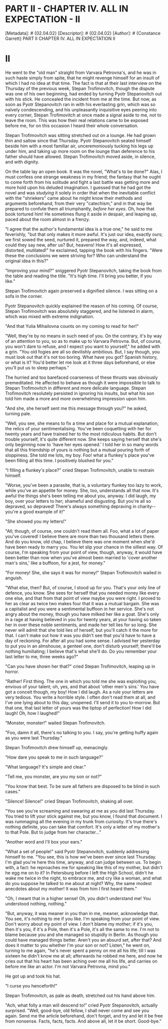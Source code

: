 # PART II - CHAPTER IV. ALL IN EXPECTATION - II
[Metadata]: # {02.04.02}
[Descriptor]: # {02.04.02}
[Author]: # {Constance Garrett}
PART II
CHAPTER IV. ALL IN EXPECTATION
II
# II
He went to the "old man" straight from Varvara Petrovna's, and he was in such
haste simply from spite, that he might revenge himself for an insult of which I
had no idea at that time. The fact is that at their last interview on the
Thursday of the previous week, Stepan Trofimovitch, though the dispute was one
of his own beginning, had ended by turning Pyotr Stepanovitch out with his
stick. He concealed the incident from me at the time. But now, as soon as Pyotr
Stepanovitch ran in with his everlasting grin, which was so naïvely
condescending, and his unpleasantly inquisitive eyes peering into every corner,
Stepan Trofimovitch at once made a signal aside to me, not to leave the room.
This was how their real relations came to be exposed before me, for on this
occasion I heard their whole conversation.

Stepan Trofimovitch was sitting stretched out on a lounge. He had grown thin
and sallow since that Thursday. Pyotr Stepanovitch seated himself beside him
with a most familiar air, unceremoniously tucking his legs up under him, and
taking up more room on the lounge than deference to his father should have
allowed. Stepan Trofimovitch moved aside, in silence, and with dignity.

On the table lay an open book. It was the novel, "What's to be done?" Alas, I
must confess one strange weakness in my friend; the fantasy that he ought to
come forth from his solitude and fight a last battle was getting more and more
hold upon his deluded imagination. I guessed that he had got the novel and was
_studying_ it solely in order that when the inevitable conflict with the
"shriekers" came about he might know their methods and arguments beforehand,
from their very "catechism," and in that way be prepared to confute them all
triumphantly, _before her eyes._ Oh, how that book tortured him! He sometimes
flung it aside in despair, and leaping up, paced about the room almost in a
frenzy.

"I agree that the author's fundamental idea is a true one," he said to me
feverishly, "but that only makes it more awful. It's just our idea, exactly
ours; we first sowed the seed, nurtured it, prepared the way, and, indeed, what
could they say new, after us? But, heavens! How it's all expressed, distorted,
mutilated!" he exclaimed, tapping the book with his fingers. "Were these the
conclusions we were striving for? Who can understand the original idea in
this?"

"Improving your mind?" sniggered Pyotr Stepanovitch, taking the book from the
table and reading the title. "It's high time. I'll bring you better, if you
like."

Stepan Trofimovitch again preserved a dignified silence. I was sitting on a
sofa in the corner.

Pyotr Stepanovitch quickly explained the reason of his coming. Of course,
Stepan Trofimovitch was absolutely staggered, and he listened in alarm, which
was mixed with extreme indignation.

"And that Yulia Mihailovna counts on my coming to read for her!"

"Well, they're by no means in such need of you. On the contrary, it's by way of
an attention to you, so as to make up to Varvara Petrovna. But, of course, you
won't dare to refuse, and I expect you want to yourself," he added with a grin.
"You old fogies are all so devilishly ambitious. But, I say though, you must
look out that it's not too boring. What have you got? Spanish history, or what
is it? You'd better let me look at it three days beforehand, or else you'll put
us to sleep perhaps."

The hurried and too barefaced coarseness of these thrusts was obviously
premeditated. He affected to behave as though it were impossible to talk to
Stepan Trofimovitch in different and more delicate language. Stepan
Trofimovitch resolutely persisted in ignoring his insults, but what his son
told him made a more and more overwhelming impression upon him.

"And she, she herself sent me this message through you?" he asked, turning
pale.

"Well, you see, she means to fix a time and place for a mutual explanation, the
relics of your sentimentalising. You've been coquetting with her for twenty
years and have trained her to the most ridiculous habits. But don't trouble
yourself, it's quite different now. She keeps saying herself that she's only
beginning now to 'have her eyes opened.' I told her in so many words that all
this friendship of yours is nothing but a mutual pouring forth of sloppiness.
She told me lots, my boy. Foo! what a flunkey's place you've been filling all
this time. I positively blushed for you."

"I filling a flunkey's place?" cried Stepan Trofimovitch, unable to restrain
himself.

"Worse, you've been a parasite, that is, a voluntary flunkey too lazy to work,
while you've an appetite for money. She, too, understands all that now. It's
awful the things she's been telling me about you, anyway. I did laugh, my boy,
over your letters to her; shameful and disgusting. But you're all so depraved,
so depraved! There's always something depraving in charity--you're a good
example of it!"

"She showed you my letters!"

"All; though, of course, one couldn't read them all. Foo, what a lot of paper
you've covered! I believe there are more than two thousand letters there. And
do you know, old chap, I believe there was one moment when she'd have been
ready to marry you. You let slip your chance in the silliest way. Of course,
I'm speaking from your point of view, though, anyway, it would have been better
than now when you've almost been married to 'cover another man's sins,' like a
buffoon, for a jest, for money."

"For money! She, she says it was for money!" Stepan Trofimovitch wailed in
anguish.

"What else, then? But, of course, I stood up for you. That's your only line of
defence, you know. She sees for herself that you needed money like every one
else, and that from that point of view maybe you were right. I proved to her as
clear as twice two makes four that it was a mutual bargain. She was a
capitalist and you were a sentimental buffoon in her service. She's not angry
about the money, though you have milked her like a goat. She's only in a rage
at having believed in you for twenty years, at your having so taken her in over
these noble sentiments, and made her tell lies for so long. She never will
admit that she told lies of herself, but you'll catch it the more for that. I
can't make out how it was you didn't see that you'd have to have a day of
reckoning. For after all you had some sense. I advised her yesterday to put you
in an almshouse, a genteel one, don't disturb yourself; there'll be nothing
humiliating; I believe that's what she'll do. Do you remember your last letter
to me, three weeks ago?"

"Can you have shown her that?" cried Stepan Trofimovitch, leaping up in horror.

"Rather! First thing. The one in which you told me she was exploiting you,
envious of your talent; oh, yes, and that about 'other men's sins.' You have
got a conceit though, my boy! How I did laugh. As a rule your letters are very
tedious. You write a horrible style. I often don't read them at all, and I've
one lying about to this day, unopened. I'll send it to you to-morrow. But that
one, that last letter of yours was the tiptop of perfection! How I did laugh!
Oh, how I laughed!"

"Monster, monster!" wailed Stepan Trofimovitch.

"Foo, damn it all, there's no talking to you. I say, you're getting huffy again
as you were last Thursday."

Stepan Trofimovitch drew himself up, menacingly.

"How dare you speak to me in such language?"

"What language? It's simple and clear."

"Tell me, you monster, are you my son or not?"

"You know that best. To be sure all fathers are disposed to be blind in such
cases."

"Silence! Silence!" cried Stepan Trofimovitch, shaking all over.

"You see you're screaming and swearing at me as you did last Thursday. You
tried to lift your stick against me, but you know, I found that document. I was
rummaging all the evening in my trunk from curiosity. It's true there's nothing
definite, you can take that comfort. It's only a letter of my mother's to that
Pole. But to judge from her character..."

"Another word and I'll box your ears."

"What a set of people!" said Pyotr Stepanovitch, suddenly addressing himself to
me. "You see, this is how we've been ever since last Thursday. I'm glad you're
here this time, anyway, and can judge between us. To begin with, a fact: he
reproaches me for speaking like this of my mother, but didn't he egg me on to
it? In Petersburg before I left the High School, didn't he wake me twice in the
night, to embrace me, and cry like a woman, and what do you suppose he talked
to me about at night? Why, the same modest anecdotes about my mother! It was
from him I first heard them."

"Oh, I meant that in a higher sense! Oh, you didn't understand me! You
understood nothing, nothing."

"But, anyway, it was meaner in you than in me, meaner, acknowledge that. You
see, it's nothing to me if you like. I'm speaking from your point of view.
Don't worry about my point of view. I don't blame my mother; if it's you, then
it's you, if it's a Pole, then it's a Pole, it's all the same to me. I'm not to
blame because you and she managed so stupidly in Berlin. As though you could
have managed things better. Aren't you an absurd set, after that? And does it
matter to you whether I'm your son or not? Listen," he went on, turning to me
again, "he's never spent a penny on me all his life; till I was sixteen he
didn't know me at all; afterwards he robbed me here, and now he cries out that
his heart has been aching over me all his life, and carries on before me like
an actor. I'm not Varvara Petrovna, mind you."

He got up and took his hat.

"I curse you henceforth!"

Stepan Trofimovitch, as pale as death, stretched out his hand above him.

"Ach, what folly a man will descend to!" cried Pyotr Stepanovitch, actually
surprised. "Well, good-bye, old fellow, I shall never come and see you again.
Send me the article beforehand, don't forget, and try and let it be free from
nonsense. Facts, facts, facts. And above all, let it be short. Good-bye."

